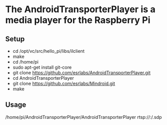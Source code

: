 The AndroidTransporterPlayer is a media player for the Raspberry Pi
===

Setup
---
- cd /opt/vc/src/hello_pi/libs/ilclient
- make
- cd /home/pi
- sudo apt-get install git-core
- git clone https://github.com/esrlabs/AndroidTransporterPlayer.git
- cd AndroidTransporterPlayer
- git clone https://github.com/esrlabs/Mindroid.git
- make

Usage
---
/home/pi/AndroidTransporterPlayer/AndroidTransporterPlayer rtsp://<IP-Address>:<Port>/<Service-Desc>.sdp
